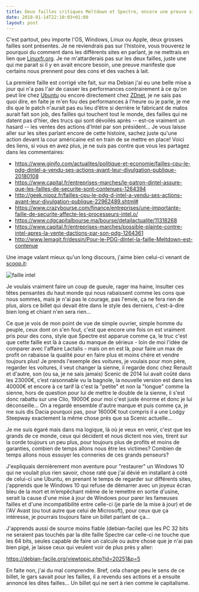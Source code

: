 ```yaml
---
title: Deux failles critiques Meltdown et Spectre, encore une preuve si il y en ait qu'ils nous prennent pour des vaches à lait.
date: 2018-01-14T22:10:03+01:00
layout: post
---
```

C'est partout, peu importe l'OS, Windows, Linux ou Apple, deux grosses failles sont présentes. Je ne reviendrais pas sur l'histoire, vous trouverez le pourquoi du comment dans les différents sites en parlant, je ne mettrais en lien que [Linuxfr.org](https://linuxfr.org/news/deux-failles-critiques-meltdown-et-spectre). Je ne m'attarderais pas sur les deux failles, juste une qui me parait si il y en avait encore besoin, une preuve manifeste que certains nous prennent pour des cons et des vaches à lait.

La première faille est corrigé vite fait, sur ma Debian j'ai eu une belle mise a jour qui n'a pas l'air de casser les performances contrairement à ce qu'on peut lire chez [Ubuntu](http://forum.ubuntu-fr.org/viewtopic.php?id=2020557) ou encore directement chez [ZDnet](http://www.zdnet.fr/actualites/meltdown-et-spectre-des-patchs-aussi-pour-ubuntu-mais-39862606.htm), je ne sais pas quoi dire, en faite je m'en fou des performances à l'heure ou je parle, je me dis que le patch n'aurait pas eu lieu d’être si derrière le fabricant de matos aurait fait son job, des failles qui touchent tout le monde, des failles qui ne datent pas d'hier, des trucs qui sont dévoilés après -- est-ce vraiment un hasard -- les ventes des actions d'Intel par son président... Je vous laisse aller sur les sites parlant encore de cette histoire, sachez juste qu'une action devant la cour américaine est en train de se mettre en place! Voici des liens, si vous en avez plus, je ne suis pas contre que vous les partagez dans les commentaires:

- https://www.ginjfo.com/actualites/politique-et-economie/failles-cpu-le-pdg-dintel-a-vendu-ses-actions-avant-leur-divulgation-publique-20180108
- https://www.capital.fr/entreprises-marches/le-patron-dintel-assure-que-les-failles-de-securite-sont-contenues-1264394
- http://geek.niooz.fr/failles-cpu-le-pdg-d-intel-a-vendu-ses-actions-avant-leur-divulgation-publique-22962489.shtml#
- https://www.crazybourse.com/finance/entreprises/une-importante-faille-de-securite-affecte-les-processeurs-intel.o/
- https://www.cdgcapitalbourse.ma/bourse/detailactualite/11318268
- https://www.capital.fr/entreprises-marches/possible-plainte-contre-intel-apres-la-vente-dactions-par-son-pdg-1264361
- http://www.lemagit.fr/dessin/Pour-le-PDG-dIntel-la-faille-Meltdown-est-contenue

Une image valant mieux qu'un long discours, j'aime bien celui-ci venant de [scoop.it](https://www.scoop.it/):

![faille intel](https://img.scoop.it/IBl__7hgtilPRMh-m7z2cTl72eJkfbmt4t8yenImKBVvK0kTmF0xjctABnaLJIm9)

Je voulais vraiment faire un coup de gueule, rager ma haine, insulter ces têtes pensantes du haut monde qui nous rabaissent comme les cons que nous sommes, mais je n'ai pas le courage, pas l'envie, ça ne fera rien de plus, alors ce billet qui devait être dans le style des derniers, c'est-à-dire bien long et chiant n'en sera rien...

Ce que je vois de mon point de vue de simple ouvrier, simple homme du peuple, ceux dont on s'en fout, c'est que encore une fois on est vraiment pris pour des cons, style que Spectre est apparue comme ça, le truc c'est que cette faille est là à cause du manque de sérieux - loin de moi l'idée de comparer avec l'affaire Lactalis - mais on en est là, pour faire un max de profit on rabaisse la qualité pour en faire plus et moins chère et vendre toujours plus! Je prends l'exemple des voitures, je voulais pour mon père, regarder les voitures, il veut changer la sienne, il regarde donc chez Renault et d'autre, son (ou sa, je ne sais jamais) Scenic de 2014 lui avait coûté dans les 23000€, c’est raisonnable vu la bagnole, la nouvelle version est dans les 40000€ et encore à ce tarif là c'est la "petite" et non la "longue" comme la sienne, hors de question pour lui de mettre le double de la sienne, il s'est donc rabattu sur une Clio, 19000€ pour moi c'est juste énorme et donc je lui déconseille... On a regardé ensemble d'autre marque et puis comme ça, je me suis dis Dacia pourquoi pas, pour 16000€ tout compris il a une Lodgy Steepway exactement la même chose prés que sa Scenic actuelle...

Je me suis égaré mais dans ma logique, là où je veux en venir, c'est que les grands de ce monde, ceux qui décident et nous dictent nos vies, tirent sur la corde toujours un peu plus, pour toujours plus de profits et moins de garanties, combien de temps allons nous être les victimes? Combien de temps allons nous essuyer les conneries de ces grands penseurs?

J'expliquais dernièrement mon aventure pour "restaurer" un Windows 10 qui ne voulait plus rien savoir, chose raté que j'ai dévié en installant à coté de celui-ci une Ubuntu, en prenant le temps de regarder sur différents sites, j'apprends que le Windows 10 qui refuse de démarrer avec un joyeux écran bleu de la mort et m’empêchant même de le remettre en sortie d'usine, serait la cause d'une mise à jour de Windows pour parer les fameuses failles et d'une incompatibilité entre celle-ci (je parle de la mise à jour) et de l'AV Avast (ou tout autre que celui de Microsoft), pour ceux que ça intéresse, je pourrais toujours faire un billet parlant de ça...

J'apprends aussi de source moins fiable (debian-facile) que les PC 32 bits ne seraient pas touchés par la dite faille Spectre car celle-ci ne touche que les 64 bits, seules capable de faire un calcule ou autre chose que je n'ai pas bien pigé, je laisse ceux qui veulent voir de plus près y aller:

https://debian-facile.org/viewtopic.php?id=20251&p=5

En faite non, j'ai du mal comprendre.
Bref, cela change peu le sens de ce billet, le gars savait pour les failles, il a revendu ses actions et a ensuite annoncé les dites failles... Un billet qui ne sert à rien comme le capitalisme.
